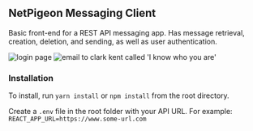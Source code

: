 ## NetPigeon Messaging Client

Basic front-end for a REST API messaging app. Has message retrieval, creation, deletion, and sending, as well as user authentication.

<div style='margin: 0 auto; width: 700px'  >
    <img src="https://i.imgur.com/DojUwOm.jpg" alt="login page"/>
    <img src="https://i.imgur.com/cyrlTkQ.jpg" alt="email to clark kent called 'I know who you are'"/>
</div>

### Installation

To install, run `yarn install` or `npm install` from the root directory.

Create a `.env` file in the root folder with your API URL. For example: `REACT_APP_URL=https://www.some-url.com`
